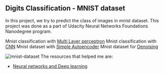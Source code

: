 ## Digits Classification - MNIST dataset

In this project, we try to predict the class of images in mnist dataset. This project was done as a part of Udacity Neural Networks Foundations Nanodegree program.

Mnist classification with [Multi Layer perceptron](https://github.com/abishekarun/mnist/blob/master/mnist_mlp.ipynb)
Mnist classification with [CNN](https://github.com/abishekarun/mnist/blob/master/mnist_cnn.ipynb)
Mnist dataset with [Simple Autoencoder](https://github.com/abishekarun/mnist/blob/master/mnist_autoencoder.ipynb)
Mnist dataset for [Denoising](https://github.com/abishekarun/mnist/blob/master/mnist_cnn_autoencoder.ipynb)

![mnist-dataset](http://corochann.com/wp-content/uploads/2017/02/mnist_plot-800x600.png)
The resources that helped me are:

+ [Neural networks and Deep learning](http://neuralnetworksanddeeplearning.com/chap1.html)